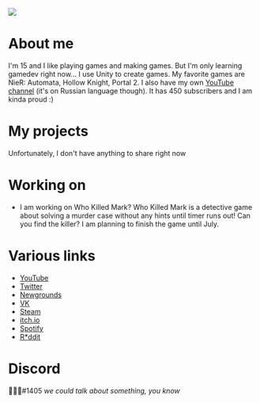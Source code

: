 <img src="https://cdn.discordapp.com/attachments/820698926733590531/985204381827878912/sikvoyo.png"></img>

# About me

I'm 15 and I like playing games and making games. But I'm only learning gamedev right now... I use Unity to create games. My favorite games are NieR: Automata, Hollow Knight, Portal 2. I also have my own [YouTube channel](https://www.youtube.com/c/Sikvoyo) (it's on Russian language though). It has 450 subscribers and I am kinda proud :) 

# My projects

Unfortunately, I don't have anything to share right now

# Working on

* I am working on Who Killed Mark? Who Killed Mark is a detective game about solving a murder case without any hints until timer runs out! Can you find the killer? I am planning to finish the game until July. 

# Various links

* [YouTube](https://www.youtube.com/c/Sikvoyo)
* [Twitter](https://twitter.com/HoyyaSenpai)
* [Newgrounds](https://sikvoyo.newgrounds.com/)
* [VK](https://vk.com/sikvoyo)
* [Steam](https://steamcommunity.com/id/sikvoyo)
* [itch.io](https://sikvoyo.itch.io/)
* [Spotify](https://open.spotify.com/user/uf54ekf86axg4lvzivm1wedqr)
* [R\*ddit](https://www.reddit.com/user/w3lcome_home_senpai)

# Discord

᲼᲼᲼#1405 *we could talk about something, you know*
